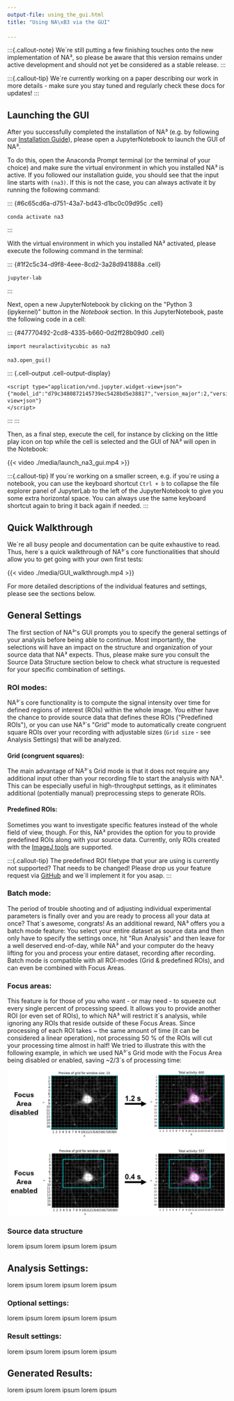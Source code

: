 ```yaml
---
output-file: using_the_gui.html
title: "Using NA\xB3 via the GUI"

---
```




<!-- WARNING: THIS FILE WAS AUTOGENERATED! DO NOT EDIT! -->

:::{.callout-note}
We´re still putting a few finishing touches onto the new implementation of NA³, so please be aware that this version remains under active development and should not yet be considered as a stable release.
:::

:::{.callout-tip}
We´re currently working on a paper describing our work in more details - make sure you stay tuned and regularly check these docs for updates!
:::

## Launching the GUI

After you successfully completed the installation of NA³ (e.g. by following our [Installation Guide](https://indoc-research.github.io/NeuralActivityCubic/installation.html)), please open a JupyterNotebook to launch the GUI of NA³.

To do this, open the Anaconda Prompt terminal (or the terminal of your choice) and make sure the virtual environment in which you installed NA³ is active. If you followed our installation guide, you should see that the input line starts with `(na3)`. If this is not the case, you can always activate it by running the following command:

::: {#6c65cd6a-d751-43a7-bd43-d1bc0c09d95c .cell}
``` {.python .cell-code}
conda activate na3
```
:::


With the virtual environment in which you installed NA³ activated, please execute the following command in the terminal:

::: {#1f2c5c34-d9f8-4eee-8cd2-3a28d941888a .cell}
``` {.python .cell-code}
jupyter-lab
```
:::


Next, open a new JupyterNotebook by clicking on the "Python 3 (ipykernel)" button in the *Notebook* section. In this JupyterNotebook, paste the following code in a cell:

::: {#47770492-2cd8-4335-b660-0d2ff28b09d0 .cell}
``` {.python .cell-code}
import neuralactivitycubic as na3

na3.open_gui()
```

::: {.cell-output .cell-output-display}

```{=html}
<script type="application/vnd.jupyter.widget-view+json">
{"model_id":"d79c3480872145739ec5428bd5e38817","version_major":2,"version_minor":0,"quarto_mimetype":"application/vnd.jupyter.widget-view+json"}
</script>
```

:::
:::


Then, as a final step, execute the cell, for instance by clicking on the little play icon on top while the cell is selected and the GUI of NA³ will open in the Notebook:


{{< video ./media/launch_na3_gui.mp4 >}}



:::{.callout-tip}
If you´re working on a smaller screen, e.g. if you´re using a notebook, you can use the keyboard shortcut `Ctrl + b` to collapse the file explorer panel of JupyterLab to the left of the JupyterNotebook to give you some extra horizontal space. You can always use the same keyboard shortcut again to bring it back again if needed.
:::

## Quick Walkthrough

We´re all busy people and documentation can be quite exhaustive to read. Thus, here´s a quick walkthrough of NA³´s core functionalities that should allow you to get going with your own first tests:


{{< video ./media/GUI_walkthrough.mp4 >}}



For more detailed descriptions of the individual features and settings, please see the sections below.

## General Settings

The first section of NA³'s GUI prompts you to specify the general settings of your analysis before being able to continue. Most importantly, the selections will have an impact on the structure and organization of your source data that NA³ expects. Thus, please make sure you consult the Source Data Structure section below to check what structure is requested for your specific combination of settings.

### ROI modes:

NA³´s core functionality is to compute the signal intensity over time for defined regions of interest (ROIs) within the whole image. You either have the chance to provide source data that defines these ROIs ("Predefined ROIs"), or you can use NA³´s "Grid" mode to automatically create congruent square ROIs over your recording with adjustable sizes (`Grid size` - see Analysis Settings) that will be analyzed.

#### Grid (congruent squares):

The main advantage of NA³´s Grid mode is that it does not require any additional input other than your recording file to start the analysis with NA³. This can be especially useful in high-throughput settings, as it eliminates additional (potentially manual) preprocessing steps to generate ROIs.

#### Predefined ROIs:

Sometimes you want to investigate specific features instead of the whole field of view, though. For this, NA³ provides the option for you to provide predefined ROIs along with your source data. Currently, only ROIs created with the [ImageJ tools](https://imagej.net/) are supported.

:::{.callout-tip}
The predefined ROI filetype that your are using is currently not supported? That needs to be changed! Please drop us your feature request via [GitHub](https://github.com/Indoc-Research/NeuralActivityCubic/issues/new) and we´ll implement it for you asap.
:::

### Batch mode:

The period of trouble shooting and of adjusting individual experimental parameters is finally over and you are ready to process all your data at once? That´s awesome, congrats! As an additional reward, NA³ offers you a batch mode feature: You select your entire dataset as source data and then only have to specify the settings once, hit "Run Analysis" and then leave for a well deserved end-of-day, while NA³ and your computer do the heavy lifting for you and process your entire dataset, recording after recording. Batch mode is compatible with all ROI-modes (Grid & predefined ROIs), and can even be combined with Focus Areas.

### Focus areas:

This feature is for those of you who want - or may need - to squeeze out every single percent of processing speed. It allows you to provide another ROI (or even set of ROIs), to which NA³ will restrict it´s analysis, while ignoring any ROIs that reside outside of these Focus Areas. Since processing of each ROI takes ~ the same amount of time (it can be considered a linear operation), not processing 50 % of the ROIs will cut your processing time almost in half! We tried to illustrate this with the following example, in which we used NA³´s Grid mode with the Focus Area being disabled or enabled, saving ~2/3´s of processing time:

![Focus Area mode to max out performance.](./media/focus_area_speed_boost.png)

### Source data structure

lorem ipsum lorem ipsum lorem ipsum 

## Analysis Settings:

lorem ipsum lorem ipsum lorem ipsum 

### Optional settings:

lorem ipsum lorem ipsum lorem ipsum 

### Result settings:

lorem ipsum lorem ipsum lorem ipsum 

## Generated Results:

lorem ipsum lorem ipsum lorem ipsum 

